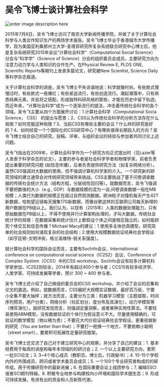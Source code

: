 

# 吴令飞博士谈计算社会科学

![enter image description here](http://7lrzgn.com1.z0.glb.clouddn.com/new%20science.jpg)

2015年7月6日，吴令飞博士访问了南京大学新闻传播学院，并做了关于计算社会科学与人类合作知识生产的两场学术报告。吴令飞博士毕业于香港城市大学传播学，现为美国亚利桑那州立大学-圣塔菲研究所复杂系统联合研究中心博士后，他是复杂系统研究2015年会议“计算社会科学”（Computational Social Science）分会与“科学学”（Science of Science）分会的组织委员会成员。主要研究方向为注意力动力学与人类知识的合作生产。在Physical Review E, PLOS ONE, Scientific Reports等期刊上发表多篇论文，研究被New Scientist, Science Daily等科学杂志报道。

关于计算社会科学的讲座，吴令飞博士不失诙谐地说：科学就像时尚。有些款式慢慢过时，有些款式一夜爆红；有些紧追流行，有些创造流行。潮起潮落中，只有熟悉经典元素，并且将之搭配，形成独特科研风格的那些，才能在历史中留下轨迹。而近年来，“计算社会科学”成为一个逐渐流行的提法，冲击着传统社会科学的各个领域。吴令飞主要从四个方面展开讨论：1.计算社会科学（Computational Socia Science， CSS） 的提出与愿景；2、CSS认为传统社会科学的分析方法存在什么局限？如何克服这种局限？3、当前CSS有哪些主要的会议？什么样的研究是好的？4、如何经营一个个国际化的CSS研究中心？有哪些值得长期投入的方向？吴令飞博士结合自己的研究，投稿，评审，与组织会议的经验与参加者共同讨论上述问题。

吴令飞指出在2009年，计算社会科学作为一个研究方向正式提出时（见Lazer等人发表于科学杂志的论文），主要的参与者是社会科学学者和物理学家。前者负责提出重要的研究问题 (如信息传播)，后者负责提供研究方法（如复杂网络分析）。虽然CSS强调对大数据的使用，但不强调计算机科学家的介入。一个研究新的研究领域的建立通常会对传统研究领域带来挑战。CSS主要挑战了基于问卷调查数据的传统社会统计方法（结构方程，分层线性回归等）。就数据而言，吴令飞强调不要把数值的大小（e.g., GDP）与数据规模的混为一谈;问卷调查数据一般在MB规模；人类行为数据的规模正在超过自然观测数据。欧洲粒子对撞机每天产生42T新数据，哈勃望远镜每天搜集17G新数据，而像谷歌这样的互联网公司每天新增的用户数据在PB级以上。我们认为，以现有（2015年）人类的数据处理能力，只有原始数据在PB级以上，不得不使用并行计算架构处理的，才叫大数据。传统社会统计学的局限：在数据采集和统计估计上都假设个体之间是相互独立的，如何能研究个体交互和信息传播？Michael Macy的建议：1.使用多主体仿真模型，研究简单的社会规则如何涌现复杂的社会结构；2.使用大规模数据验证经典社会学假设（如亨廷顿-文明冲突，格兰诺维特-弱关系强度）。

就计算社会科学的国际会议而言，主要有SocInfo会议、Internationnal conference on computational social science（IC2S2）会议、Conference of Complex System（CCS1）中的CSS workshop。SocInfo会议有较多计算机科学家参加、IC2S2则较全，2014年有超过400个参与者；CCS15有较多经济学、人类学家、可持续发展等学者，预计 300 ~ 400 参与者。

吴令飞博士还介绍了自己做组织委员会的CSS workshop，并介绍了会议的召集和论文的遴选。例如，就数据而言，CSS偏好大规模实证数据，最好百万级，宁要小全集不要大抽样；就方法而言，主要分为三类：机器学习模型（主题提取，时间序列预测，用户分类），网络分析（社区划分，度分布及其演化），动力学模型等（博弈演化）。就研究发现而言，则强调定量洞察，或者某种实用性算法。不要轻易使用ABM模型，没有数据验证的个体行为假设意义不大。尽量使用精确的，可验证的数学模型（物以稀为贵）；不要花大代价验证经典社会学假设，更重视做新的研究（You are better than that）；不要打一枪换一个地方，不要依赖小聪明（street smart），要累积可拓展性定量研究框架。

吴令飞博士还交流了自己对于建立研究中心的观察，并分享了自己的建议：1. 基本经费用于每周的讲座和每年本领域的的研讨会；2. 一个以上主要研究方向，累积一批SCI论文；3. 3~4个核心成员（教职员，博士后，行政秘书）；4. 10-15个学校内外的外围成员，顾问或者学术委员会成员；5. 一个100个专业研究者构成的的邮件组，用于传播研究中的最新进展；6. 在国际重要会议上组团参与；7. 编辑SSCI或者SCI期刊特辑。8. 积极专业地参与构建校内小环境和国际学术圈生态；9. 形成可持续发展，有进有出的资金和人员新陈代谢。

